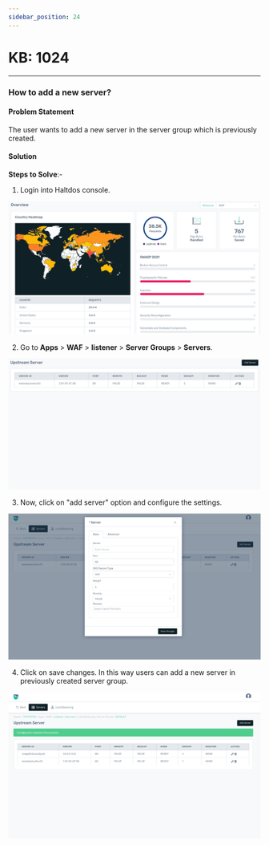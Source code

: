 ```yaml
---
sidebar_position: 24
---
```


# KB: 1024
-----------

### **How to add a new server?**

#### **Problem Statement**

The user wants to add a new server in the server group which is previously created.

#### **Solution**

**Steps to Solve**:-

1. Login into Haltdos console.

![kb-1024](/img/waf/v8/kb/kb_1024_overview.png)

2. Go to  **Apps** > **WAF** > **listener** > **Server Groups** > **Servers**.

![kb-1024](/img/waf/v8/kb/kb_1024_servers.png)

3. Now, click on "add server" option and configure the settings.

![kb-1024](/img/waf/v8/kb/kb_1024_server_add.png)

4. Click on save changes.
In this way users can add a new server in previously created server group.


![kb-1024](/img/waf/v8/kb/kb_1024_server_added.png)



